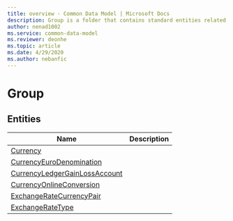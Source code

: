 ```yaml
---
title: overview - Common Data Model | Microsoft Docs
description: Group is a folder that contains standard entities related to the Common Data Model.
author: nenad1002
ms.service: common-data-model
ms.reviewer: deonhe
ms.topic: article
ms.date: 4/29/2020
ms.author: nebanfic
---
```


# Group


## Entities

|Name|Description|
|---|---|
|[Currency](Currency.md)||
|[CurrencyEuroDenomination](CurrencyEuroDenomination.md)||
|[CurrencyLedgerGainLossAccount](CurrencyLedgerGainLossAccount.md)||
|[CurrencyOnlineConversion](CurrencyOnlineConversion.md)||
|[ExchangeRateCurrencyPair](ExchangeRateCurrencyPair.md)||
|[ExchangeRateType](ExchangeRateType.md)||
